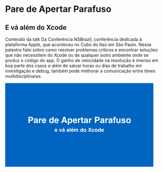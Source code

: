 # Pare de Apertar Parafuso
## E vá além do Xcode

Conteúdo da talk Da Conferência NSBrazil, conferência dedicada à plataforma Apple, que aconteceu no Cubo do Itaú em São Paulo. Nessa palestra falei sobre como resolver problemas críticos e encontrar soluções que não necessitem do Xcode ou de qualquer outro ambiente onde se produz o código do app. O ganho de velocidade na resolução é imenso em boa parte dos casos e além de salvar horas ou dias de trabalho em investigação e debug, também pode melhorar a comunicação entre times multidisciplinares.

![screenshot/nsbrazil19-alem-do-xcode.gif](screenshot/nsbrazil19-alem-do-xcode.gif)